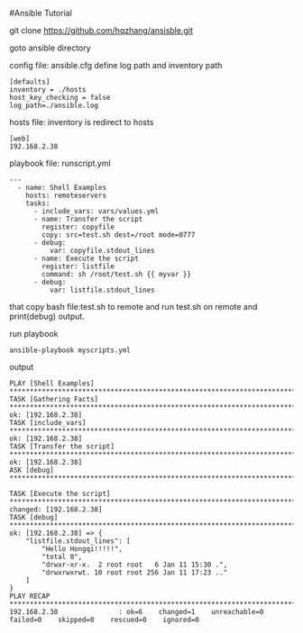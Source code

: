 #Ansible Tutorial

git clone https://github.com/hqzhang/ansisble.git

goto ansible directory

config file: ansible.cfg define log path and inventory path
```
[defaults]
inventory = ./hosts
host_key_checking = false
log_path=./ansible.log
```
hosts file: inventory is redirect to hosts
```
[web]
192.168.2.38
```
playbook file: runscript.yml
```
---
  - name: Shell Examples
    hosts: remoteservers
    tasks:
      - include_vars: vars/values.yml
      - name: Transfer the script
        register: copyfile
        copy: src=test.sh dest=/root mode=0777
      - debug:
          var: copyfile.stdout_lines
      - name: Execute the script
        register: listfile
        command: sh /root/test.sh {{ myvar }}
      - debug:
          var: listfile.stdout_lines
```
that copy bash file:test.sh to remote
and run test.sh on remote
and print(debug) output.

run playbook
```
ansible-playbook myscripts.yml
```
output
```
PLAY [Shell Examples] *****************************************************************************************************************
TASK [Gathering Facts] ****************************************************************************************************************
ok: [192.168.2.38]
TASK [include_vars] *******************************************************************************************************************
ok: [192.168.2.38]
TASK [Transfer the script] ************************************************************************************************************
ok: [192.168.2.38]
ASK [debug] **************************************************************************************************************************

TASK [Execute the script] *************************************************************************************************************
changed: [192.168.2.38]
TASK [debug] **************************************************************************************************************************
ok: [192.168.2.38] => {
    "listfile.stdout_lines": [
        "Hello Hongqi!!!!!",
        "total 0",
        "drwxr-xr-x.  2 root root   6 Jan 11 15:30 .",
        "drwxrwxrwt. 10 root root 256 Jan 11 17:23 .."
    ]
}
PLAY RECAP ****************************************************************************************************************************
192.168.2.38               : ok=6    changed=1    unreachable=0    failed=0    skipped=0    rescued=0    ignored=0   
```




